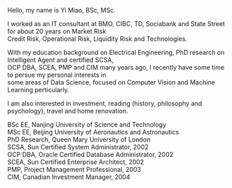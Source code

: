 Hello, my name is Yi Miao, BSc, MSc.  

I worked as an IT consultant at BMO, CIBC, TD, Sociabank and State Street for about 20 years on Market Risk  
Credit Risk, Operational Risk, Liquidity Risk and Technologies.  

With my education background on Electrical Engineering, PhD research on Intelligent Agent and certified SCSA,  
OCP DBA, SCEA, PMP and CIM many years ago, I recently have some time to persue my personal interests in  
some areas of Data Science, focused on Computer Vision and Machine Learning perticularly.  

I am also interested in investment, reading (history, philosophy and psychology), travel and home renovation.  

BSc EE, Nanjing University of Science and Technology  
MSc EE, Beijing University of Aeronautics and Astronautics  
PhD Research, Queen Mary University of London  
SCSA, Sun Certified System Administrator, 2002  
OCP DBA, Oracle Certified Database Administrator, 2002  
SCEA, Sun Certified Enterprise Architect, 2002  
PMP, Project Management Professional, 2003  
CIM, Canadian Investment Manager, 2004  

